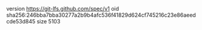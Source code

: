 version https://git-lfs.github.com/spec/v1
oid sha256:246bba7bba30277a2b9b4afc536f41829d624cf745216c23e86aeedcde53d845
size 5103
